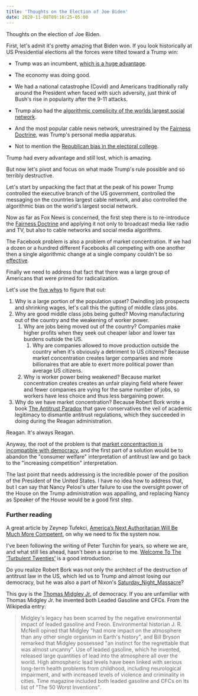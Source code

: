 ```yaml
---
title: 'Thoughts on the Election of Joe Biden'
date: 2020-11-08T09:16:25-05:00
---
```


Thoughts on the election of Joe Biden.

First, let's admit it's pretty amazing that Biden won. If you look historically
at US Presidential elections all the forces were tilted toward a Trump win:

- Trump was an incumbent, [which is a huge advantage](https://www.independent.co.uk/news/world/americas/us-politics/how-many-us-presidents-lost-second-term-b1640998.html).

- The economy was doing good.

- We had a national catastrophe (Covid) and Americans traditionally rally around the President when faced with such adversity, just think of Bush's rise in popularity after the 9-11 attacks.

- Trump also had the [algorithmic complicity of the worlds largest social network](https://www.motherjones.com/media/2020/10/facebook-mother-jones/).

- And the most popular cable news network, unrestrained by the [Fairness Doctrine](https://en.wikipedia.org/wiki/FCC_fairness_doctrine#Revocation), was Trump's personal media apparatus.

- Not to mention the [Republican bias in the electoral college](https://www.vox.com/policy-and-politics/2019/9/17/20868790/republicans-lose-popular-vote-win-electoral-college).

Trump had every advantage and still lost, which is amazing.

But now let's pivot and focus on what made Trump's rule possible and so terribly destructive.

Let's start by unpacking the fact that at the peak of his power Trump controlled
the executive branch of the US government, controlled the messaging on the
countries largest cable network, and also controlled the algorithmic bias on the
world's largest social network.

Now as far as Fox News is concerned, the first step there is to re-introduce the
[Fairness Doctrine](https://en.wikipedia.org/wiki/FCC_fairness_doctrine) and
applying it not only to broadcast media like radio and TV, but also to cable
networks and social media algorithms.

The Facebook problem is also a problem of market concentration. If we had a
dozen or a hundred different Facebooks all competing with one another then a
single algorithmic change at a single company couldn't be so
[effective](https://www.motherjones.com/media/2020/10/facebook-mother-jones/).

Finally we need to address that fact that there was a large group of Americans
that were primed for radicalization.

Let's use the [five whys](https://en.wikipedia.org/wiki/Five_whys) to figure that out:

1. Why is a large portion of the population upset? Dwindling job prospects and
   shrinking wages, let's call this the gutting of middle class jobs.
1. Why are good middle class jobs being gutted? Moving manufacturing out of the
   country and the weakening of worker power.
   1. Why are jobs being moved out of the country? Companies make higher
      profits when they seek out cheaper labor and lower tax burdens outside
      the US.
      1. Why are companies allowed to move production outside the country when
         it's obviously a detriment to US citizens? Because market
         concentration creates larger companies and more billionaires that are
         able to exert more political power than average US citizens.
   1. Why is worker power being weakened? Because market concentration creates
      creates an unfair playing field where fewer and fewer companies are vying
      for the same number of jobs, so workers have less choice and thus less
      bargaining power.
1. Why do we have market concentration? Because Robert Bork wrote a book [The
   Antitrust Paradox](https://en.wikipedia.org/wiki/The_Antitrust_Paradox) that
   gave conservatives the veil of academic legitimacy to dismantle antitrust
   regulations, which they succeeded in doing during the Reagan administration.

Reagan. It's always Reagan.

Anyway, the root of the problem is that [market concentraction is incompatible
with democracy](https://www.openmarketsinstitute.org/our-mission), and the first
part of a solution would be to abandon the "consumer welfare" interpretation of
antitrust law and go back to the "increasing competition" interpretation.

The last point that needs addressing is the incredible power of the position of
the President of the United States. I have no idea how to address that, but I
can say that Nancy Pelosi's utter failure to use the oversight power of the
House on the Trump administration was appalling, and replacing Nancy as Speaker
of the House would be a good first step.

### Further reading

A great article by Zeynep Tufekci, [America’s Next Authoritarian Will Be Much
More
Competent](https://www.theatlantic.com/ideas/archive/2020/11/trump-proved-authoritarians-can-get-elected-america/617023/),
on why we need to fix the system now.

I've been following the writing of Peter Turchin for years, so where we are, and
what still lies ahead, hasn't been a surprise to me. [Welcome To The ‘Turbulent
Twenties’](https://www.noemamag.com/welcome-to-the-turbulent-twenties/) is a
good introduction.

Do you realize Robert Bork was not only the architect of the destruction of
antitrust law in the US, which led us to Trump and almost losing our democracy,
but he was also a part of Nixon's
[Saturday_Night_Massacre](https://en.wikipedia.org/wiki/Robert_Bork#%22Saturday_Night_Massacre%22)?

This guy is the [Thomas Midgley Jr.](https://en.wikipedia.org/wiki/Thomas_Midgley_Jr.) of democracy.
If you are unfamiliar with Thomas Midgley Jr. he invented both Leaded Gasoline and CFCs. From the
Wikipedia entry:

> Midgley's legacy has been scarred by the negative environmental impact of
> leaded gasoline and Freon. Environmental historian J. R. McNeill opined that
> Midgley "had more impact on the atmosphere than any other single organism in
> Earth's history", and Bill Bryson remarked that Midgley possessed "an instinct
> for the regrettable that was almost uncanny". Use of leaded gasoline, which he
> invented, released large quantities of lead into the atmosphere all over the
> world. High atmospheric lead levels have been linked with serious long-term
> health problems from childhood, including neurological impairment, and with
> increased levels of violence and criminality in cities. Time magazine included
> both leaded gasoline and CFCs on its list of "The 50 Worst Inventions".

